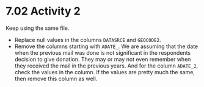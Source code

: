 # 7.02 Activity 2

Keep using the same file.

- Replace null values in the columns `DATASRCE` and `GEOCODE2`.
- Remove the columns starting with `ADATE_`. We are assuming that the date when the previous mail was done is not significant in the respondents decision to give donation. They may or may not even remember when they received the mail in the previous years. And for the column `ADATE_2`, check the values in the column. If the values are pretty much the same, then remove this column as well.
